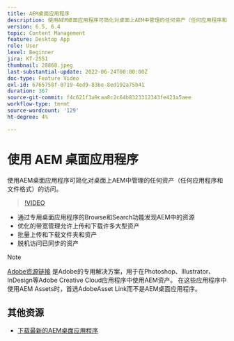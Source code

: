 ```yaml
---
title: AEM桌面应用程序
description: 使用AEM桌面应用程序可简化对桌面上AEM中管理的任何资产（任何应用程序和文件格式）的访问。
version: 6.5, 6.4
topic: Content Management
feature: Desktop App
role: User
level: Beginner
jira: KT-2551
thumbnail: 28868.jpeg
last-substantial-update: 2022-06-24T00:00:00Z
doc-type: Feature Video
exl-id: 6765758f-0719-4ed9-83be-8ed192a75b41
duration: 367
source-git-commit: f4c621f3a9caa8c2c64b8323312343fe421a5aee
workflow-type: tm+mt
source-wordcount: '129'
ht-degree: 4%

---
```


# 使用 AEM 桌面应用程序

使用AEM桌面应用程序可简化对桌面上AEM中管理的任何资产（任何应用程序和文件格式）的访问。

>[!VIDEO](https://video.tv.adobe.com/v/28868?quality=12&learn=on)

+ 通过专用桌面应用程序的Browse和Search功能发现AEM中的资源
+ 优化的带宽管理允许上传和下载许多大型资产
+ 批量上传和下载文件夹和资产
+ 脱机访问已同步的资产

>[!NOTE]
>
> [Adobe资源链接](./adobe-asset-link.md) 是Adobe的专用解决方案，用于在Photoshop、Illustrator、InDesign等Adobe Creative Cloud应用程序中使用AEM资产。 在这些应用程序中使用AEM Assets时，首选AdobeAsset Link而不是AEM桌面应用程序。

## 其他资源

+ [下载最新的AEM桌面应用程序](https://experienceleague.adobe.com/docs/experience-manager-desktop-app/using/release-notes.html)
